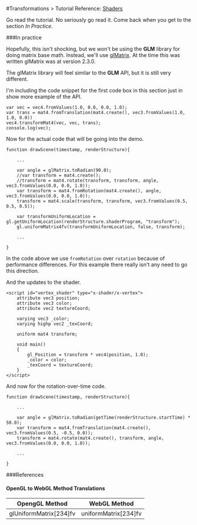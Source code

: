 #Transformations
\> Tutorial Reference: [Shaders](http://learnopengl.com/#!Getting-started/Transformations)

Go read the tutorial. No seriously go read it. Come back when you get to the section *In Practice*.

###In practice

Hopefully, this isn't shocking, but we won't be using the **GLM** library for doing matrix base math. Instead, we'll
use [glMatrix](http://glmatrix.net). At the time this was written glMatrix was at version 2.3.0.

The glMatrix library will feel similar to the **GLM** API, but it is still very different. 

I'm including the code snippet for the first code box in this section just in show more example of the API.

```
var vec = vec4.fromValues(1.0, 0.0, 0.0, 1.0);
var trans = mat4.fromTranslation(mat4.create(), vec3.fromValues(1.0, 1.0, 0.0))
vec4.transformMat4(vec, vec, trans);
console.log(vec);
```

Now for the actual code that will be going into the demo.

```
function drawScene(timestamp, renderStructure){

    ...
    
    var angle = glMatrix.toRadian(90.0);
    //var transform = mat4.create();
    //transform = mat4.rotate(transform, transform, angle, vec3.fromValues(0.0, 0.0, 1.0));
    var transform = mat4.fromRotation(mat4.create(), angle, vec3.fromValues(0.0, 0.0, 1.0));
    transform = mat4.scale(transform, transform, vec3.fromValues(0.5, 0.5, 0.5));
    
    var transformUniformLocation = gl.getUniformLocation(renderStructure.shaderProgram, "transform");
    gl.uniformMatrix4fv(transformUniformLocation, false, transform);
    
    ...
    
}
```

In the code above we use `fromRotation` over `rotation` because of performance differences. For this example there really isn't any need
to go this direction.

And the updates to the shader.

```
<script id="vertex_shader" type="x-shader/x-vertex">
    attribute vec3 position;
    attribute vec3 color;
    attribute vec2 textureCoord;

    varying vec3 _color;
    varying highp vec2 _texCoord;

    uniform mat4 transform;

    void main()
    {
        gl_Position = transform * vec4(position, 1.0);
        _color = color;
        _texCoord = textureCoord;
    }
</script>
```

And now for the rotation-over-time code.

```
function drawScene(timestamp, renderStructure){

    ...
    
    var angle = glMatrix.toRadian(getTime(renderStructure.startTime) * 50.0);
    var transform = mat4.fromTranslation(mat4.create(), vec3.fromValues(0.5, -0.5, 0.0));
    transform = mat4.rotate(mat4.create(), transform, angle, vec3.fromValues(0.0, 0.0, 1.0));
    
    ...
    
}
```

###References

#### OpenGL to WebGL Method Translations
| OpengGL Method | WebGL Method   |
|----------------|----------------|
| glUniformMatrix[234]fv | uniformMatrix[234]fv |